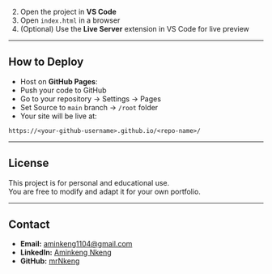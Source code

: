 2. Open the project in **VS Code**  
3. Open `index.html` in a browser  
4. (Optional) Use the **Live Server** extension in VS Code for live preview  

---

## How to Deploy
- Host on **GitHub Pages**:
- Push your code to GitHub  
- Go to your repository → Settings → Pages  
- Set Source to `main` branch → `/root` folder  
- Your site will be live at:  
 ```
 https://<your-github-username>.github.io/<repo-name>/
 ```

---

## License
This project is for personal and educational use.  
You are free to modify and adapt it for your own portfolio.

---

## Contact
- **Email:** aminkeng1104@gmail.com  
- **LinkedIn:** [Aminkeng Nkeng](https://www.linkedin.com/in/ankeng/)  
- **GitHub:** [mrNkeng](https://github.com/mrNkeng)  

